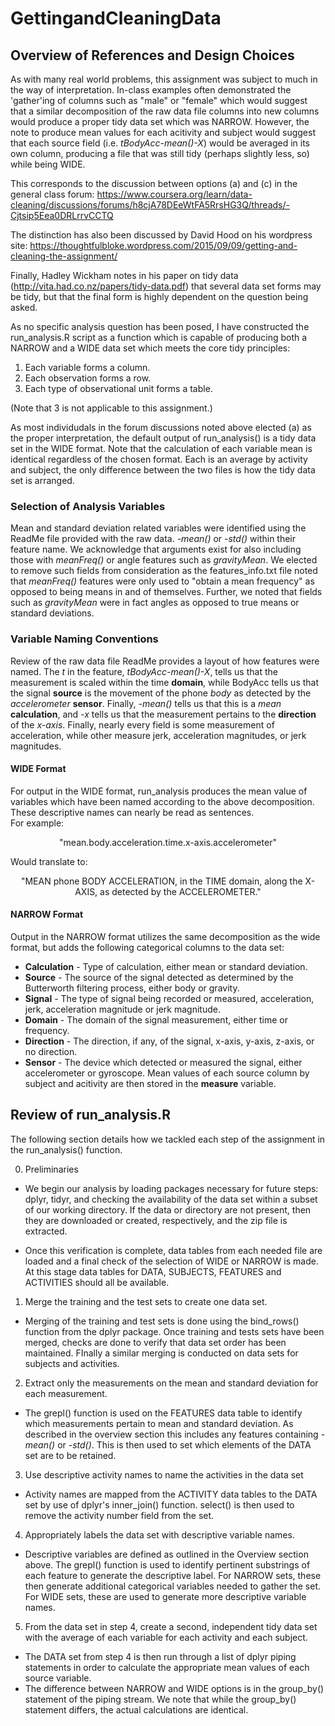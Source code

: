 # GettingandCleaningData
## Overview of References and Design Choices

As with many real world problems, this assignment was subject to much in the way of interpretation.  In-class examples often demonstrated the 'gather'ing of columns such as "male" or "female" which would suggest that a similar decomposition of the raw data file columns into new columns would produce a proper tidy data set which was NARROW.  However, the note to produce mean values for each acitivity and subject would suggest that each source field (i.e. <i>tBodyAcc-mean()-X</i>) would be averaged in its own column, producing a file that was still tidy (perhaps slightly less, so) while being WIDE.  

This corresponds to the discussion between options (a) and (c) in the general class forum:
<https://www.coursera.org/learn/data-cleaning/discussions/forums/h8cjA78DEeWtFA5RrsHG3Q/threads/-Cjtsip5Eea0DRLrrvCCTQ>

The distinction has also been discussed by David Hood on his wordpress site:
<https://thoughtfulbloke.wordpress.com/2015/09/09/getting-and-cleaning-the-assignment/>

Finally, Hadley Wickham notes in his paper on tidy data (<http://vita.had.co.nz/papers/tidy-data.pdf>) that several data set forms may be tidy, but that the final form is highly dependent on the question being asked.

As no specific analysis question has been posed, I have constructed the run_analysis.R script as a function which is capable of producing both a NARROW and a WIDE data set which meets the core tidy principles:

1.  Each variable forms a column.
2.  Each observation forms a row.
3.  Each type of observational unit forms a table.

(Note that 3 is not applicable to this assignment.)

As most individudals in the forum discussions noted above elected (a) as the proper interpretation, the default output of run_analysis() is a tidy data set in the WIDE format.  Note that the calculation of each variable mean is identical regardless of the chosen format.  Each is an average by activity and subject, the only difference between the two files is how the tidy data set is arranged.

### Selection of Analysis Variables

Mean and standard deviation related variables were identified using the ReadMe file provided with the raw data.  <i>-mean()</i> or <i>-std()</i> within their feature name.  We acknowledge that arguments exist for also including those with <i>meanFreq()</i> or angle features such as <i>gravityMean</i>.  We elected to remove such fields from consideration as the features_info.txt file noted that <i>meanFreq()</i> features were only used to "obtain a mean frequency" as opposed to being means in and of themselves.  Further, we noted that fields such as <i>gravityMean</i> were in fact angles as opposed to true means or standard deviations.

### Variable Naming Conventions

Review of the raw data file ReadMe provides a layout of how features were named.  The <i>t</i> in the feature, <i>tBodyAcc-mean()-X</i>, tells us that the measurement is scaled within the time <b>domain</b>, while BodyAcc tells us that the signal <b>source</b> is the movement of the phone <i>body</i> as detected by the <i>accelerometer</i> <b>sensor</b>.  Finally, <i>-mean()</i> tells us that this is a <i>mean</i> <b>calculation</b>, and <i>-x</i> tells us that the measurement pertains to the <b>direction</b> of the <i>x-axis</i>.  Finally, nearly every field is some measurement of acceleration, while other measure jerk, acceleration magnitudes, or jerk magnitudes.

#### WIDE Format

For output in the WIDE format, run_analysis produces the mean value of variables which have been named according to the above decomposition.  These descriptive names can nearly be read as sentences.  
For example:
<center>"mean.body.acceleration.time.x-axis.accelerometer"</center>

Would translate to:

<center>"MEAN phone BODY ACCELERATION, in the TIME domain, along the X-AXIS, as detected by the ACCELEROMETER."</center>

#### NARROW Format

Output in the NARROW format utilizes the same decomposition as the wide format, but adds the following categorical columns to the data set:

* <b>Calculation</b> - Type of calculation, either mean or standard deviation.
* <b>Source</b> - The source of the signal detected as determined by the Butterworth filtering process, either body or gravity.
* <b>Signal</b> - The type of signal being recorded or measured, acceleration, jerk, acceleration magnitude or jerk magnitude.
* <b>Domain</b> - The domain of the signal measurement, either time or frequency.
* <b>Direction</b> - The direction, if any, of the signal, x-axis, y-axis, z-axis, or no direction.
* <b>Sensor</b> - The device which detected or measured the signal, either accelerometer or gyroscope.
Mean values of each source column by subject and acitivity are then stored in the <b>measure</b> variable.

## Review of run_analysis.R

The following section details how we tackled each step of the assignment in the run_analysis() function.

0. Preliminaries
+ We begin our analysis by loading packages necessary for future steps: dplyr, tidyr, and checking the availability of the data set within a subset of our working directory.  If the data or directory are not present, then they are downloaded or created, respectively, and the zip file is extracted.  

+ Once this verification is complete, data tables from each needed file are loaded and a final check of the selection of WIDE or NARROW is made.  At this stage data tables for DATA, SUBJECTS, FEATURES and ACTIVITIES should all be available.

1. Merge the training and the test sets to create one data set.

+ Merging of the training and test sets is done using the bind_rows() function from the dplyr package.  Once training and tests sets have been merged, checks are done to verify that data set order has been maintained.  FInally a similar merging is conducted on data sets for subjects and activities.

2. Extract only the measurements on the mean and standard deviation for each measurement.

+ The grepl() function is used on the FEATURES data table to identify which measurements pertain to mean and standard deviation.  As described in the overview section this includes any features containing  <i>-mean()</i> or <i>-std()</i>.  This is then used to set which elements of the DATA set are to be retained.

3. Use descriptive activity names to name the activities in the data set

+ Activity names are mapped from the ACTIVITY data tables to the DATA set by use of dplyr's inner_join() function.  select() is then used to remove the activity number field from the set.

4. Appropriately labels the data set with descriptive variable names.

+ Descriptive variables are defined as outlined in the Overview section above.  The grepl() function is used to identify pertinent substrings of each feature to generate the descriptive label.  For NARROW sets, these then generate additional categorical variables needed to gather the set.  For WIDE sets, these are used to generate more descriptive variable names.

5. From the data set in step 4, create a second, independent tidy data set with the average of each variable for each activity and each subject.

+ The DATA set from step 4 is then run through a list of dplyr piping statements in order to calculate the appropriate mean values of each source variable.  
+ The difference between NARROW and WIDE options is in the group_by() statement of the piping stream.  We note that while the group_by() statement differs, the actual  calculations are identical.
